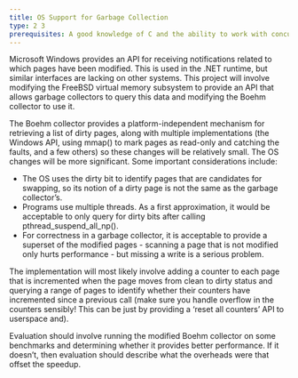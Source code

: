```yaml
---
title: OS Support for Garbage Collection
type: 2 3
prerequisites: A good knowledge of C and the ability to work with concurrent data structures using fine-grained locking
---
```



Microsoft Windows provides an API for receiving notifications related to which pages have been modified.  This is used in the .NET runtime, but similar interfaces are lacking on other systems.  This project will involve modifying the FreeBSD virtual memory subsystem to provide an API that allows garbage collectors to query this data and modifying the Boehm collector to use it.  

The Boehm collector provides a platform-independent mechanism for retrieving a list of dirty pages, along with multiple implementations (the Windows API, using mmap() to mark pages as read-only and catching the faults, and a few others) so these changes will be relatively small.  The OS changes will be more significant.  Some important considerations include:

 * The OS uses the dirty bit to identify pages that are candidates for swapping, so its notion of a dirty page is not the same as the garbage collector’s.  
 * Programs use multiple threads.  As a first approximation, it would be acceptable to only query for dirty bits after calling pthread_suspend_all_np().
 * For correctness in a garbage collector, it is acceptable to provide a superset of the modified pages - scanning a page that is not modified only hurts performance - but missing a write is a serious problem.

The implementation will most likely involve adding a counter to each page that is incremented when the page moves from clean to dirty status and querying a range of pages to identify whether their counters have incremented since a previous call (make sure you handle overflow in the counters sensibly!  This can be just by providing a ‘reset all counters’ API to userspace and).

Evaluation should involve running the modified Boehm collector on some benchmarks and determining whether it provides better performance.  If it doesn’t, then evaluation should describe what the overheads were that offset the speedup.
